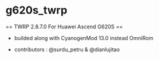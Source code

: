 # g620s_twrp


== TWRP 2.8.7.0 For Huawei Ascend G620S ==

* builded along with CyanogenMod 13.0 instead OmniRom 

- contributors : @surdu_petru & @dianlujitao 

